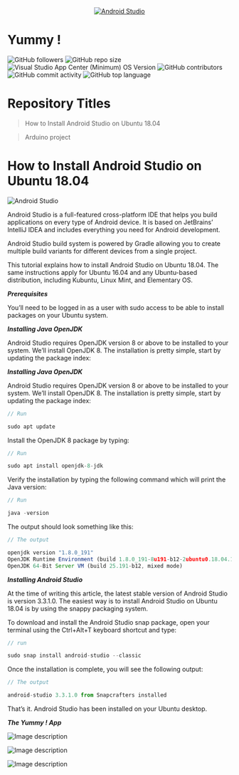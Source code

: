 <center><a href="https://developer.android.com/studio"><img src="https://www.xda-developers.com/files/2018/06/android-studio-featured-810x298_c.png" title="Android Studio" alt="Android Studio"></a></center>

# Yummy !


<img alt="GitHub followers" src="https://img.shields.io/github/followers/kalifiabillal?color=yellow&label=kalifiabillal&style=for-the-badge">   <img alt="GitHub repo size" src="https://img.shields.io/github/repo-size/kalifiabillal/Android-Arduino-Automotive?style=for-the-badge">   <img alt="Visual Studio App Center (Minimum) OS Version" src="https://img.shields.io/visual-studio-app-center/releases/osver/kalifiabillal/Android-Arduino-Automotive/a87b9e745655355612fff4418953e0c3f7074250?style=for-the-badge">   <img alt="GitHub contributors" src="https://img.shields.io/github/contributors/Kalifiabillal/Android-Arduino-Automotive?color=green&style=for-the-badge">   <img alt="GitHub commit activity" src="https://img.shields.io/github/commit-activity/y/kalifiabillal/Android-Arduino-Automotive?style=for-the-badge">   <img alt="GitHub top language" src="https://img.shields.io/github/languages/top/Kalifiabillal/Android-Arduino-Automotive?color=pink&logo=pink&style=for-the-badge">
# Repository Titles

> How to Install Android Studio on Ubuntu 18.04

> Arduino project

# How to Install Android Studio on Ubuntu 18.04

![Android Studio](https://www.mindinventory.com/blog/wp-content/uploads/2020/03/Android-studio-36-1520x500.png)

Android Studio is a full-featured cross-platform IDE that helps you build applications on every type of Android device. It is based on JetBrains’ IntelliJ IDEA and includes everything you need for Android development.

Android Studio build system is powered by Gradle allowing you to create multiple build variants for different devices from a single project.

This tutorial explains how to install Android Studio on Ubuntu 18.04. The same instructions apply for Ubuntu 16.04 and any Ubuntu-based distribution, including Kubuntu, Linux Mint, and Elementary OS.

***Prerequisites***

You’ll need to be logged in as a user with sudo access to be able to install packages on your Ubuntu system.

***Installing Java OpenJDK***

Android Studio requires OpenJDK version 8 or above to be installed to your system.
We’ll install OpenJDK 8. The installation is pretty simple, start by updating the package index:

***Installing Java OpenJDK***

Android Studio requires OpenJDK version 8 or above to be installed to your system.
We’ll install OpenJDK 8. The installation is pretty simple, start by updating the package index:

```javascript
// Run

sudo apt update

```
Install the OpenJDK 8 package by typing:

```javascript
// Run

sudo apt install openjdk-8-jdk

```
Verify the installation by typing the following command which will print the Java version:

```javascript
// Run

java -version

```

The output should look something like this:

```javascript
// The output

openjdk version "1.8.0_191"
OpenJDK Runtime Environment (build 1.8.0_191-8u191-b12-2ubuntu0.18.04.1-b12)
OpenJDK 64-Bit Server VM (build 25.191-b12, mixed mode)

```
***Installing Android Studio***

At the time of writing this article, the latest stable version of Android Studio is version 3.3.1.0. The easiest way is to install Android Studio on Ubuntu 18.04 is by using the snappy packaging system.

To download and install the Android Studio snap package, open your terminal using the Ctrl+Alt+T keyboard shortcut and type:

```javascript
// run

sudo snap install android-studio --classic

```
Once the installation is complete, you will see the following output:

```javascript
// The output

android-studio 3.3.1.0 from Snapcrafters installed
```
That’s it. Android Studio has been installed on your Ubuntu desktop.

***The Yummy ! App***

![Image description](https://raw.githubusercontent.com/KalifiaBillal/Yummy/master/Images/Images02.png)

![Image description](https://raw.githubusercontent.com/KalifiaBillal/Yummy/master/Images/Images01.png)

![Image description](https://raw.githubusercontent.com/KalifiaBillal/Yummy/master/Images/Images06.png)

